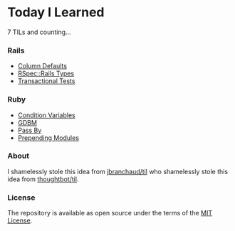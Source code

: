 # Today I Learned

7 TILs and counting…

### Rails

- [Column Defaults](rails/column-defaults.md)
- [RSpec::Rails Types](rails/rspec-rails-types.md)
- [Transactional Tests](rails/transactional-tests.md)

### Ruby

- [Condition Variables](ruby/condition-variables.md)
- [GDBM](ruby/gdbm.md)
- [Pass By](ruby/pass-by.md)
- [Prepending Modules](ruby/prepending-modules.md)

### About

I shamelessly stole this idea from [jbranchaud/til](https://github.com/jbranchaud/til) who shamelessly stole this idea from [thoughtbot/til](https://github.com/thoughtbot/til).

### License

The repository is available as open source under the terms of the [MIT License](https://opensource.org/licenses/MIT).
